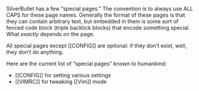 SilverBullet has a few “special pages.” The convention is to always use ALL CAPS for these page names. Generally the format of these pages is that they can contain arbitrary text, but embedded in them is some sort of fenced code block (triple backtick blocks) that encode something special. What _exactly_ depends on the page.

All special pages except [[CONFIG]] are optional: if they don’t exist, well, they don’t do anything.

Here are the current list of “special pages” known to humankind:

* [[CONFIG]] for setting various settings
* [[VIMRC]] for tweaking [[Vim]] mode
